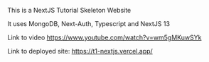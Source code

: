 This is a NextJS Tutorial Skeleton Website

It uses MongoDB, Next-Auth, Typescript and NextJS 13

Link to video <https://www.youtube.com/watch?v=wm5gMKuwSYk>

Link to deployed site: https://t1-nextjs.vercel.app/
